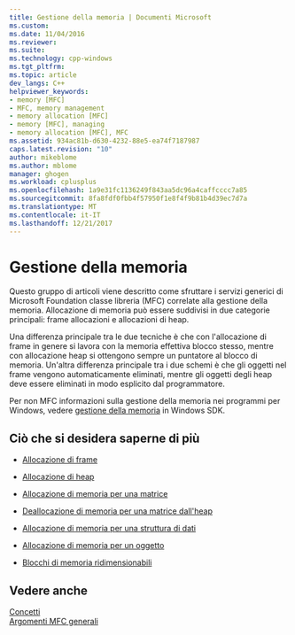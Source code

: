 ```yaml
---
title: Gestione della memoria | Documenti Microsoft
ms.custom: 
ms.date: 11/04/2016
ms.reviewer: 
ms.suite: 
ms.technology: cpp-windows
ms.tgt_pltfrm: 
ms.topic: article
dev_langs: C++
helpviewer_keywords:
- memory [MFC]
- MFC, memory management
- memory allocation [MFC]
- memory [MFC], managing
- memory allocation [MFC], MFC
ms.assetid: 934ac81b-d630-4232-88e5-ea74f7187987
caps.latest.revision: "10"
author: mikeblome
ms.author: mblome
manager: ghogen
ms.workload: cplusplus
ms.openlocfilehash: 1a9e31fc1136249f843aa5dc96a4caffcccc7a85
ms.sourcegitcommit: 8fa8fdf0fbb4f57950f1e8f4f9b81b4d39ec7d7a
ms.translationtype: MT
ms.contentlocale: it-IT
ms.lasthandoff: 12/21/2017
---
```

# <a name="memory-management"></a>Gestione della memoria
Questo gruppo di articoli viene descritto come sfruttare i servizi generici di Microsoft Foundation classe libreria (MFC) correlate alla gestione della memoria. Allocazione di memoria può essere suddivisi in due categorie principali: frame allocazioni e allocazioni di heap.  
  
 Una differenza principale tra le due tecniche è che con l'allocazione di frame in genere si lavora con la memoria effettiva blocco stesso, mentre con allocazione heap si ottengono sempre un puntatore al blocco di memoria. Un'altra differenza principale tra i due schemi è che gli oggetti nel frame vengono automaticamente eliminati, mentre gli oggetti degli heap deve essere eliminati in modo esplicito dal programmatore.  
  
 Per non MFC informazioni sulla gestione della memoria nei programmi per Windows, vedere [gestione della memoria](http://msdn.microsoft.com/library/windows/desktop/aa366779) in Windows SDK.  
  
## <a name="what-do-you-want-to-know-more-about"></a>Ciò che si desidera saperne di più  
  
-   [Allocazione di frame](../mfc/memory-management-frame-allocation.md)  
  
-   [Allocazione di heap](../mfc/memory-management-heap-allocation.md)  
  
-   [Allocazione di memoria per una matrice](../mfc/memory-management-examples.md)  
  
-   [Deallocazione di memoria per una matrice dall'heap](../mfc/memory-management-examples.md)  
  
-   [Allocazione di memoria per una struttura di dati](../mfc/memory-management-examples.md)  
  
-   [Allocazione di memoria per un oggetto](../mfc/memory-management-examples.md)  
  
-   [Blocchi di memoria ridimensionabili](../mfc/memory-management-resizable-memory-blocks.md)  
  
## <a name="see-also"></a>Vedere anche  
 [Concetti](../mfc/mfc-concepts.md)   
 [Argomenti MFC generali](../mfc/general-mfc-topics.md)

